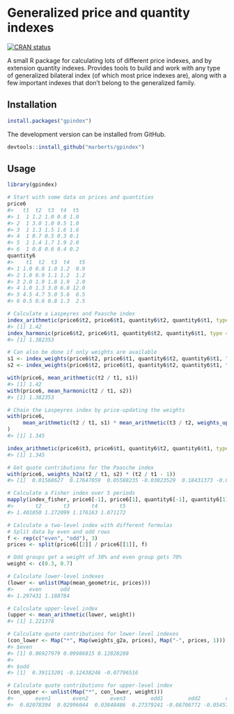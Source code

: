 
<!-- README.md is generated from README.Rmd. Please edit that file. -->

# Generalized price and quantity indexes

<!-- Badges -->

[![CRAN
status](https://www.r-pkg.org/badges/version/gpindex)](https://cran.r-project.org/package=gpindex)

A small R package for calculating lots of different price indexes, and
by extension quantity indexes. Provides tools to build and work with any
type of generalized bilateral index (of which most price indexes are),
along with a few important indexes that don’t belong to the generalized
family.

## Installation

``` r
install.packages("gpindex")
```

The development version can be installed from GitHub.

``` r
devtools::install_github("marberts/gpindex")
```

## Usage

``` r
library(gpindex)

# Start with some data on prices and quantities
price6
#>   t1  t2  t3  t4  t5
#> 1  1 1.2 1.0 0.8 1.0
#> 2  1 3.0 1.0 0.5 1.0
#> 3  1 1.3 1.5 1.6 1.6
#> 4  1 0.7 0.5 0.3 0.1
#> 5  1 1.4 1.7 1.9 2.0
#> 6  1 0.8 0.6 0.4 0.2
quantity6
#>    t1  t2  t3  t4   t5
#> 1 1.0 0.8 1.0 1.2  0.9
#> 2 1.0 0.9 1.1 1.2  1.2
#> 3 2.0 1.9 1.8 1.9  2.0
#> 4 1.0 1.3 3.0 6.0 12.0
#> 5 4.5 4.7 5.0 5.6  6.5
#> 6 0.5 0.6 0.8 1.3  2.5

# Calculate a Laspeyres and Paasche index
index_arithmetic(price6$t2, price6$t1, quantity6$t2, quantity6$t1, type = "Laspeyres")
#> [1] 1.42
index_harmonic(price6$t2, price6$t1, quantity6$t2, quantity6$t1, type = "Paasche")
#> [1] 1.382353

# Can also be done if only weights are available
s1 <- index_weights(price6$t2, price6$t1, quantity6$t2, quantity6$t1, "Laspeyres")
s2 <- index_weights(price6$t2, price6$t1, quantity6$t2, quantity6$t1, "Paasche")

with(price6, mean_arithmetic(t2 / t1, s1))
#> [1] 1.42
with(price6, mean_harmonic(t2 / t1, s2))
#> [1] 1.382353

# Chain the Laspeyres index by price-updating the weights
with(price6, 
     mean_arithmetic(t2 / t1, s1) * mean_arithmetic(t3 / t2, weights_update(t2 / t1, s1))
)
#> [1] 1.345

index_arithmetic(price6$t3, price6$t1, quantity6$t2, quantity6$t1, type = "Laspeyres")
#> [1] 1.345

# Get quote contributions for the Paasche index
with(price6, weights_h2a(t2 / t1, s2) * (t2 / t1 - 1))
#> [1]  0.01568627  0.17647059  0.05588235 -0.03823529  0.18431373 -0.01176471

# Calculate a Fisher index over 5 periods
mapply(index_fisher, price6[-1], price6[1], quantity6[-1], quantity6[1])
#>       t2       t3       t4       t5 
#> 1.401050 1.272099 1.176163 1.071172

# Calculate a two-level index with different formulas
# Split data by even and odd rows
f <- rep(c("even", "odd"), 3)
prices <- split(price6[[2]] / price6[[1]], f)

# Odd groups get a weight of 30% and even group gets 70%
weight <- c(0.3, 0.7)

# Calculate lower-level indexes
(lower <- unlist(Map(mean_geometric, prices)))
#>     even      odd 
#> 1.297431 1.188784

# Calculate upper-level index
(upper <- mean_arithmetic(lower, weight))
#> [1] 1.221378

# Calculate quote contributions for lower-level indexes
(con_lower <- Map("*", Map(weights_g2a, prices), Map("-", prices, 1)))
#> $even
#> [1] 0.06927979 0.09986815 0.12828288
#> 
#> $odd
#> [1]  0.39113201 -0.12438246 -0.07796516

# Calculate quote contributions for upper-level index
(con_upper <- unlist(Map("*", con_lower, weight)))
#>       even1       even2       even3        odd1        odd2        odd3 
#>  0.02078394  0.02996044  0.03848486  0.27379241 -0.08706772 -0.05457561
```
